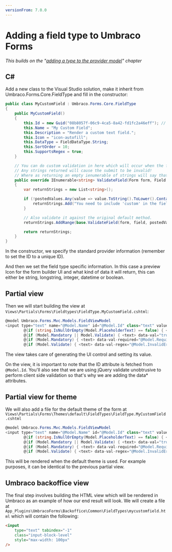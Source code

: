 ```yaml
---
versionFrom: 7.0.0
---
```


# Adding a field type to Umbraco Forms #

*This builds on the "[adding a type to the provider model](Adding-a-Type.md)" chapter*

## C#

Add a new class to the Visual Studio solution, make it inherit from Umbraco.Forms.Core.FieldType and fill in the constructor:

```csharp
public class MyCustomField : Umbraco.Forms.Core.FieldType
{
    public MyCustomField()
    {
        this.Id = new Guid("08b8057f-06c9-4ca5-8a42-fd1fc2a46eff"); // Replace this!
        this.Name = "My Custom Field";
        this.Description = "Render a custom text field.";
        this.Icon = "icon-autofill";
        this.DataType = FieldDataType.String;
        this.SortOrder = 10;
        this.SupportsRegex = true;
    }

    // You can do custom validation in here which will occur when the form is submitted.
    // Any strings returned will cause the submit to be invalid!
    // Where as returning an empty ienumerable of strings will say that it's okay.
    public override IEnumerable<string> ValidateField(Form form, Field field, IEnumerable<object> postedValues, HttpContextBase context, IFormStorage formStorage)
    {
        var returnStrings = new List<string>();

        if (!postedValues.Any(value => value.ToString().ToLower().Contains("custom"))) {
            returnStrings.Add("You need to include 'custom' in the field!");
        }

        // Also validate it against the original default method.
        returnStrings.AddRange(base.ValidateField(form, field, postedValues, context, formStorage));

        return returnStrings;
    }
}
```

In the constructor, we specify the standard provider information (remember to set the ID to a unique ID).

And then we set the field type specific information. In this case a preview Icon for the form builder UI and what kind of data it will return, this can either be string, longstring, integer, datetime or boolean.

## Partial view

Then we will start building the view at `Views\Partials\Forms\Fieldtypes\FieldType.MyCustomField.cshtml`:

```csharp
@model Umbraco.Forms.Mvc.Models.FieldViewModel
<input type="text" name="@Model.Name" id="@Model.Id" class="text" value="@Model.Value" maxlength="500"
        @{if (string.IsNullOrEmpty(Model.PlaceholderText) == false) { <text> placeholder="@Model.PlaceholderText" </text> }}
        @{if (Model.Mandatory || Model.Validate) { <text> data-val="true" </text> }}
        @{if (Model.Mandatory) { <text> data-val-required="@Model.RequiredErrorMessage" </text> }}
        @{if (Model.Validate) { <text> data-val-regex="@Model.InvalidErrorMessage" data-regex="@Html.Raw(Model.Regex)" </text> }} />
```

The view takes care of generating the UI control and setting its value.

On the view, it is important to note that the ID attribute is fetched from `@Model.Id`. You'll also see that we are using jQuery validate unobtrusive to perform client side validation so that's why we are adding the data* attributes.

## Partial view for theme

We will also add a file for the default theme of the form at `Views\Partials\Forms\Themes\default\FieldTypes\FieldType.MyCustomField.cshtml` 

```csharp
@model Umbraco.Forms.Mvc.Models.FieldViewModel
<input type="text" name="@Model.Name" id="@Model.Id" class="text" value="@Model.Value" maxlength="500"
        @{if (string.IsNullOrEmpty(Model.PlaceholderText) == false) { <text> placeholder="@Model.PlaceholderText" </text> }}
        @{if (Model.Mandatory || Model.Validate) { <text> data-val="true" </text> }}
        @{if (Model.Mandatory) { <text> data-val-required="@Model.RequiredErrorMessage" </text> }}
        @{if (Model.Validate) { <text> data-val-regex="@Model.InvalidErrorMessage" data-regex="@Html.Raw(Model.Regex)" </text> }} />
```

This will be rendered when the default theme is used. For example purposes, it can be identical to the previous partial view.

## Umbraco backoffice view

The final step involves building the HTML view which will be rendered in Umbraco as an example of how our end result will look. We will create a file at `App_Plugins\UmbracoForms\Backoffice\Common\FieldTypes\mycustomfield.html` which will contain the following:

```html
<input
    type="text" tabindex="-1"
    class="input-block-level"
    style="max-width: 100px"
/>
```
